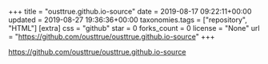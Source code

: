 +++
title = "ousttrue.github.io-source"
date = 2019-08-17 09:22:11+00:00
updated = 2019-08-27 19:36:36+00:00
taxonomies.tags = ["repository", "HTML"]
[extra]
css = "github"
star = 0
forks_count = 0
license = "None"
url = "https://github.com/ousttrue/ousttrue.github.io-source"
+++

<https://github.com/ousttrue/ousttrue.github.io-source>

